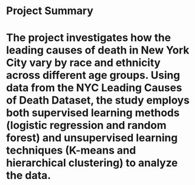 # Project Summary
# The project investigates how the leading causes of death in New York City vary by race and ethnicity across different age groups. Using data from the NYC Leading Causes of Death Dataset, the study employs both supervised learning methods (logistic regression and random forest) and unsupervised learning techniques (K-means and hierarchical clustering) to analyze the data.
